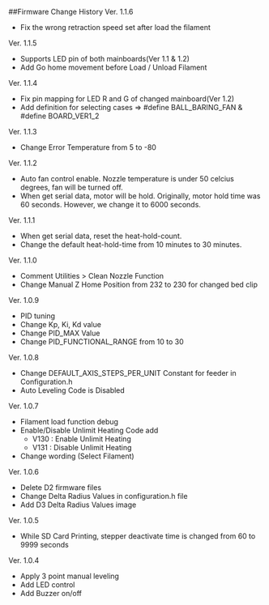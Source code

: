##Firmware Change History
Ver. 1.1.6
- Fix the wrong retraction speed set after load the filament

Ver. 1.1.5
- Supports LED pin of both mainboards(Ver 1.1 & 1.2)
- Add Go home movement before Load / Unload Filament

Ver. 1.1.4
- Fix pin mapping for LED R and G of changed mainboard(Ver 1.2)
- Add definition for selecting cases => #define BALL_BARING_FAN & #define BOARD_VER1_2

Ver. 1.1.3
- Change Error Temperature from 5 to -80

Ver. 1.1.2

- Auto fan control enable. Nozzle temperature is under 50 celcius degrees, fan will be turned off.
- When get serial data, motor will be hold. Originally, motor hold time was 60 seconds. However, we change it to 6000 seconds. 


Ver. 1.1.1

- When get serial data, reset the heat-hold-count.
- Change the default heat-hold-time from 10 minutes to 30 minutes.

Ver. 1.1.0

- Comment Utilities > Clean Nozzle Function
- Change Manual Z Home Position from 232 to 230 for changed bed clip

Ver. 1.0.9

- PID tuning
- Change Kp, Ki, Kd value
- Change PID_MAX Value
- Change PID_FUNCTIONAL_RANGE from 10 to 30

Ver. 1.0.8

- Change DEFAULT_AXIS_STEPS_PER_UNIT Constant for feeder in Configuration.h
- Auto Leveling Code is Disabled

Ver. 1.0.7

- Filament load function debug
- Enable/Disable Unlimit Heating Code add 
	- V130 : Enable Unlimit Heating
	- V131 : Disable Unlimit Heating	
- Change wording (Select Filament)

Ver. 1.0.6

- Delete D2 firmware files
- Change Delta Radius Values in configuration.h file
- Add D3 Delta Radius Values image

Ver. 1.0.5

- While SD Card Printing, stepper deactivate time is changed from 60 to 9999 seconds

Ver. 1.0.4

- Apply 3 point manual leveling
- Add LED control
- Add Buzzer on/off
